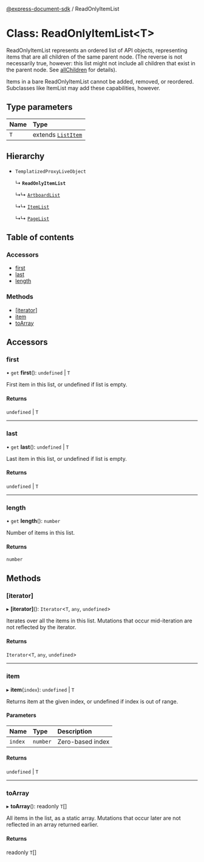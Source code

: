 [@express-document-sdk](../overview.md) / ReadOnlyItemList

# Class: ReadOnlyItemList<T\>

ReadOnlyItemList represents an ordered list of API objects, representing items that are all children of the
same parent node. (The reverse is not necessarily true, however: this list might not include all
children that exist in the parent node. See [allChildren](Node.md#allChildren) for details).

Items in a bare ReadOnlyItemList cannot be added, removed, or reordered. Subclasses like ItemList may add these capabilities, however.

## Type parameters

| Name | Type |
| :------ | :------ |
| `T` | extends [`ListItem`](../interfaces/ListItem.md) |

## Hierarchy

- `TemplatizedProxyLiveObject`

  ↳ **`ReadOnlyItemList`**

  ↳↳ [`ArtboardList`](ArtboardList.md)

  ↳↳ [`ItemList`](ItemList.md)

  ↳↳ [`PageList`](PageList.md)

## Table of contents

### Accessors

- [first](ReadOnlyItemList.md#first)
- [last](ReadOnlyItemList.md#last)
- [length](ReadOnlyItemList.md#length)

### Methods

- [[iterator]](ReadOnlyItemList.md#[iterator])
- [item](ReadOnlyItemList.md#item)
- [toArray](ReadOnlyItemList.md#toArray)

## Accessors

### <a id="first" name="first"></a> first

• `get` **first**(): `undefined` \| `T`

First item in this list, or undefined if list is empty.

#### Returns

`undefined` \| `T`

___

### <a id="last" name="last"></a> last

• `get` **last**(): `undefined` \| `T`

Last item in this list, or undefined if list is empty.

#### Returns

`undefined` \| `T`

___

### <a id="length" name="length"></a> length

• `get` **length**(): `number`

Number of items in this list.

#### Returns

`number`

## Methods

### <a id="[iterator]" name="[iterator]"></a> [iterator]

▸ **[iterator]**(): `Iterator`<`T`, `any`, `undefined`\>

Iterates over all the items in this list. Mutations that occur mid-iteration are not reflected by the iterator.

#### Returns

`Iterator`<`T`, `any`, `undefined`\>

___

### <a id="item" name="item"></a> item

▸ **item**(`index`): `undefined` \| `T`

Returns item at the given index, or undefined if index is out of range.

#### Parameters

| Name | Type | Description |
| :------ | :------ | :------ |
| `index` | `number` | Zero-based index |

#### Returns

`undefined` \| `T`

___

### <a id="toArray" name="toArray"></a> toArray

▸ **toArray**(): readonly `T`[]

All items in the list, as a static array. Mutations that occur later are not reflected in an array returned earlier.

#### Returns

readonly `T`[]
